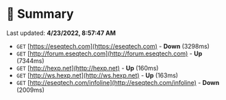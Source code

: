 # 📖 Summary
Last updated: **4/23/2022, 8:57:47 AM**

- `GET` [https://eseqtech.com](https://eseqtech.com) - **Down** (3298ms)
- `GET` [http://forum.eseqtech.com](http://forum.eseqtech.com) - **Up** (7344ms)
- `GET` [http://hexp.net](http://hexp.net) - **Up** (160ms)
- `GET` [http://ws.hexp.net](http://ws.hexp.net) - **Up** (163ms)
- `GET` [http://eseqtech.com/infoline](http://eseqtech.com/infoline) - **Down** (2009ms)

